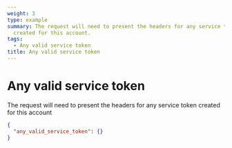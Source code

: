 ```yaml
---
weight: 3
type: example
summary: The request will need to present the headers for any service token
  created for this account.
tags:
  - Any valid service token
title: Any valid service token
---
```


# Any valid service token

The request will need to present the headers for any service token created for this account

```json
{
  "any_valid_service_token": {}
}
```